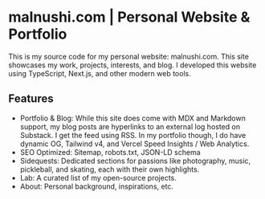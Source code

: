 # malnushi.com | Personal Website & Portfolio

This is my source code for my personal website: malnushi.com. This site showcases
my work, projects, interests, and blog. I developed this website using TypeScript,
Next.js, and other modern web tools.

## Features

- Portfolio & Blog: While this site does come with MDX and Markdown support, my blog posts are hyperlinks to an external log hosted on Substack. I get the feed using RSS. In my portfolio though, I do have dynamic OG, Tailwind v4, and Vercel Speed Insights / Web Analytics.
- SEO Optimized: Sitemap, robots.txt, JSON-LD schema
- Sidequests: Dedicated sections for passions like photography, music, pickleball, and skating, each with their own highlights.
- Lab: A curated list of my open-source projects.
- About: Personal background, inspirations, etc.
